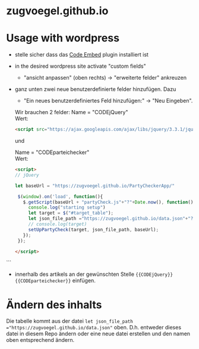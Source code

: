 # zugvoegel.github.io
# Usage with wordpress
* stelle sicher dass das [Code Embed](https://wordpress.org/plugins/simple-embed-code/) plugin installiert ist
* in the desired wordpress site activate "custom fields" 
   * "ansicht anpassen" (oben rechts) -> "erweiterte felder" ankreuzen   
* ganz unten zwei neue benutzerdefinierte felder hinzufügen. Dazu
   * "Ein neues benutzerdefiniertes Feld hinzufügen:" -> "Neu Eingeben". 
   
   Wir brauchen 2 felder:
   Name = "CODEjQuery"   
   Wert:   
   ```HTML
   <script src="https://ajax.googleapis.com/ajax/libs/jquery/3.3.1/jquery.min.js"></script>
   ```
   
   und
   
   Name = "CODEparteichecker"   
   Wert:   
   ```HTML
   <script>
  // jQuery

  let baseUrl = "https://zugvoegel.github.io/PartyCheckerApp/"

    $(window).on('load', function(){
      $.getScript(baseUrl + "partyCheck.js"+"?"+Date.now(), function(){
        console.log("starting setup")
        let target = $("#target_table");
        let json_file_path ="https://zugvoegel.github.io/data.json"+"?"+Date.now();
        // console.log(target)
        setUpPartyCheck(target, json_file_path, baseUrl);
      });
    });

  </script>
<div id="target_table"><p></p></div>
   ```
   
* innerhalb des artikels an der gewünschten Stelle `{{CODEjQuery}}{{CODEparteichecker}}` einfügen.

# Ändern des inhalts
Die tabelle kommt aus der datei `let json_file_path ="https://zugvoegel.github.io/data.json"` oben.
D.h. entweder dieses datei in diesem Repo ändern oder eine neue datei erstellen und den namen oben entsprechend ändern. 
